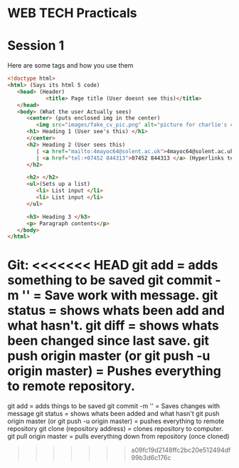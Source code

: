 # WEB TECH Practicals

# Session 1

Here are some tags and how you use them
```html
<!doctype html> 
<html> (Says its html 5 code)
   <head> (Header)
            <title> Page title (User doesnt see this)</title>
   </head>
   <body> (What the user Actually sees)
      <center> (puts enclosed img in the center)
         <img src="images/fake_cv_pic.png" alt="picture for charlie's cv"> (Puts an image on the page)
      <h1> Heading 1 (User see's this) </h1>
      </center>
      <h2> Heading 2 (User sees this)
         | <a href="mailto:4mayoc64@solent.ac.uk">4mayoc64@solent.ac.uk</a> (Hyperlinks this email)
         | <a href="tel:+07452 844313">07452 844313 </a> (Hyperlinks telephone number)
      </h2>

      <h2> </h2>
      <ul>(Sets up a list)
         <li> List input </li>
         <li> List input </li>
      </ul>

      <h3> Heading 3 </h3>
      <p> Paragraph contents</p>
   </body>
</html> 
```
Git:
<<<<<<< HEAD
git add = adds something to be saved
git commit -m '' = Save work with message.
git status = shows whats been add and what hasn't.
git diff = shows whats been changed since last save.
git push origin master (or git push -u origin master) = Pushes everything to remote repository.
=======
git add = adds things to be saved
git commit -m '' = Saves changes with message
git status = shows whats been added and what hasn't
git push origin master (or git push -u origin master) = pushes everything to remote repository
git clone (repository address) = clones repository to computer.
git pull origin master = pulls everything down from repository (once cloned)
>>>>>>> a09fc19d2148ffc2bc20e512494df99b3d6c176c

